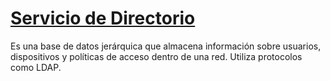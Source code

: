 # [Servicio de Directorio](https://learn.microsoft.com/es-es/windows/win32/adsi/multiple-directory-services)

Es una base de datos jerárquica que almacena información sobre usuarios, dispositivos y políticas de acceso dentro de una red. Utiliza protocolos como LDAP.
